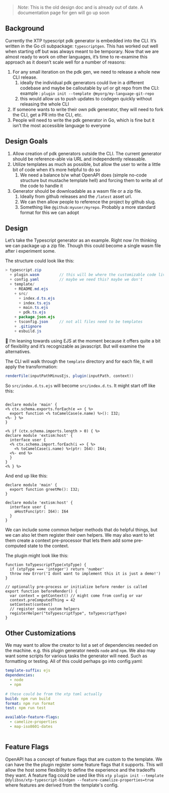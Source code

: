 > *Note*: This is the old design doc and is already out of date.
> A documentation page for gen will go up soon

## Background

Currently the XTP typescript pdk generator is embedded into the CLI.
It’s written in the Go cli subpackage: `typescriptgen`. This has worked out well when
starting off but was always meant to be temporary. Now that we are almost ready to work
on other languages, it’s time to re-examine this approach as it doesn’t scale well for a
number of reasons:

1. For any small iteration on the pdk gen, we need to release a whole new CLI release.
    1. ideally the individual pdk generators could live in a different codebase and maybe be calloutable by url or git repo from the CLI: example : `plugin init --template @myorg/my-language-git-repo` 
    2. this would allow us to push updates to codegen quickly without releasing the whole CLI
2. If someone wants to write their own pdk generator, they will need to fork the CLI, get a PR into the CLI, etc.
3. People will need to write the pdk generator in Go, which is fine but it isn’t the most accessible language to everyone


## Design Goals

1. Allow creation of pdk generators outside the CLI. The current generator should be reference-able via URL and independently releasable.
2. Utilize templates as much as possible, but allow the user to write a little bit of code when it’s more helpful to do so
    1. We need a balance b/w what OpenAPI does (simple no-code structure but mustache template hell) and forcing them to write all of the code to handle it
3. Generator should be downloadable as a wasm file or a zip file.
    1. Ideally from github releases and the `/latest` asset url.
    2. We can then allow people to reference the project by github slug.
    3. Something like `@github:myuser/myrepo`. Probably a more standard format for this we can adopt


## Design

Let’s take the Typescript generator as an example. Right now i’m thinking we can package up a zip file. Though this could become a single wasm file after i experiment some.

The structure could look like this:

```java
> typescript.zip
  + plugin.wasm         // this will be where the customizable code lives
  + config.yaml         // maybe we need this? maybe we don't
  + template/
    + README.md.ejs
    + src/
      + index.d.ts.ejs  
      + index.ts.ejs
      + main.ts.ejs
      + pdk.ts.ejs
    + package.json.ejs
    + tsconfig.json     // not all files need to be templates 
    + .gitignore
    + esbuild.js
```

<aside>
📝 I’m leaning towards using EJS at the moment because it offers quite a bit of flexibility and it’s recognizable as javascript. But will examine the alternatives.

</aside>

The CLI will walk through the `template` directory and for each file, it will apply the transformation:

```java
renderFile(inputPathMinusEjs, plugin(inputPath, context))
```

So `src/index.d.ts.ejs` will become `src/index.d.ts`. It might start off like this:

```tsx

declare module 'main' {
<% ctx.schema.exports.forEach(e => { %>
  export function <% toCamelCase(e.name) %>(): I32;
<%- } %>
}

<% if (ctx.schema.imports.length > 0) { %>
declare module 'extism:host' {
  interface user {
  <% ctx.schema.import.forEach(i => { %>
    <% toCamelCase(i.name) %>(ptr: I64): I64;
  <%- end %>
  }
}
<% } %>
```

And end up like this:

```tsx
declare module 'main' {
  export function greetMe(): I32;
}

declare module 'extism:host' {
  interface user {
    aHostFunc(ptr: I64): I64
  }
}
```

We can include some common helper methods that do helpful things, but we can also let them register their own helpers. We may also want to let them create a context pre-processor that lets them add some pre-computed state to the context.

The plugin might look like this:

```tsx
function toTypescriptType(xtpType) {
  if (xtpType === 'integer') return 'number'
  throw new Error('I dont want to implement this it is just a demo!')
}

// optionally pre-process or initialize before render is called
export function beforeRender() {
  var context = getContext() // might come from config or var
  context.preComputedThing = 42
  setContext(context)
  // register some custom helpers
  registerHelper("toTypescriptType", toTypescriptType)  
}
```

## Other Customizations

We may want to allow the creator to list a set of dependencies needed on the machine. e.g. this plugin generator needs `node` and `npm`. We also may want some scripts for various tasks the generator will need. Such as formatting or testing. All of this could perhaps go into config.yaml:

```yaml
template-suffix: ejs
dependencies:
  - node
  - npm
  
# these could be from the xtp toml actually
build: npm run build
format: npm run format
test: npm run test

available-feature-flags:
  - camelize-properties
  - map-iso8601-dates
  
```

## Feature Flags

OpenAPI has a concept of feature flags that are custom to the template. We can have the the plugin register some feature flags that it supports. This will allow the host some flexibility to define the experience and the tradeoffs they want.
A feature flag could be used like this `xtp plugin init --template @dylibso/xtp-typescript-bindgen --feature-camelize-properties=true`
where features are derived from the template's config.

